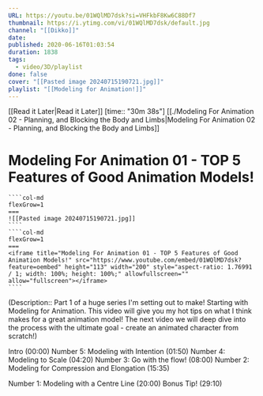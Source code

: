 ```yaml
---
URL: https://youtu.be/01WQlMD7dsk?si=VHFkbF8Kw6C88Df7
thumbnail: https://i.ytimg.com/vi/01WQlMD7dsk/default.jpg
channel: "[[Dikko]]"
date: 
published: 2020-06-16T01:03:54
duration: 1838
tags:
  - video/3D/playlist
done: false
cover: "[[Pasted image 20240715190721.jpg]]"
playlist: "[[Modeling for Animation!]]"
---
```

[[Read it Later|Read it Later]] [time:: "30m 38s"] [[./Modeling For Animation 02 - Planning, and Blocking the Body and Limbs|Modeling For Animation 02 - Planning, and Blocking the Body and Limbs]]
# Modeling For Animation 01 - TOP 5 Features of Good Animation Models!
`````col
````col-md
flexGrow=1
===
![[Pasted image 20240715190721.jpg]]
````
````col-md
flexGrow=1
===
<iframe title="Modeling For Animation 01 - TOP 5 Features of Good Animation Models!" src="https://www.youtube.com/embed/01WQlMD7dsk?feature=oembed" height="113" width="200" style="aspect-ratio: 1.76991 / 1; width: 100%; height: 100%;" allowfullscreen="" allow="fullscreen"></iframe>
````
`````
(Description:: Part 1 of a huge series I'm setting out to make! Starting with Modeling for Animation. This video will give you my hot tips on what I think makes for a great animation model! The next video we will deep dive into the process with the ultimate goal - create an animated character from scratch!)


Intro (00:00)
Number 5: Modeling with Intention (01:50)
Number 4: Modeling to Scale (04:20)
Number 3: Go with the flow! (08:00)
Number 2: Modeling for Compression and Elongation (15:35)

Number 1: Modeling with a Centre Line (20:00)
Bonus Tip! (29:10)
